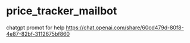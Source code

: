 # price_tracker_mailbot


chatgpt promot for help https://chat.openai.com/share/60cd479d-80f8-4e87-82bf-3112675bf860
